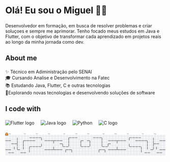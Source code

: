 <h1 align="left">Olá! Eu sou o Miguel 🐱‍👤</h1>

###

<p align="left">Desenvolvedor em formação, em busca de resolver problemas e criar soluçoes e sempre me aprimorar.
Tenho focado meus estudos em Java e Flutter, com o objetivo de transformar cada aprendizado em projetos reais ao longo da minha jornada como dev.
</p>

###

<h2 align="left">About me</h2>

###

<p align="left">✨ Técnico em Adiministração  pelo SENAI <br>🎓 Cursando Analise e Desenvolvimento na Fatec <br>📚 Estudando Java, Flutter, C e outras tecnologias <br>🎯Explorando novas tecnologias e desenvolvendo soluções de software</p>

###

<h2 align="left">I code with</h2>

###

<div align="left">
  <img src="https://cdn.jsdelivr.net/gh/devicons/devicon@latest/icons/flutter/flutter-original.svg" height="40" alt="Flutter logo"  />
  <img width="12" />
  <img src="https://cdn.jsdelivr.net/gh/devicons/devicon@latest/icons/java/java-original.svg" height="40" alt="Java logo"  />
  <img width="12" />
  <img src="https://cdn.jsdelivr.net/gh/devicons/devicon@latest/icons/python/python-original.svg" height="40" alt=Python logo"  />
  <img width="12" />
  <img src="https://cdn.jsdelivr.net/gh/devicons/devicon@latest/icons/c/c-original.svg" height="40" alt="C logo"  />
  <img width="12" />

###

<picture>
  <source media="(prefers-color-scheme: dark)" srcset="https://raw.githubusercontent.com/miguelmineiro/miguelmineiro/output/pacman-contribution-graph-dark.svg">
  <source media="(prefers-color-scheme: light)" srcset="https://raw.githubusercontent.com/miguelmineiro/miguelmineiro/output/pacman-contribution-graph.svg">
  <img alt="pacman contribution graph" src="https://raw.githubusercontent.com/miguelmineiro/miguelmineiro/output/pacman-contribution-graph.svg">
</picture>

###
